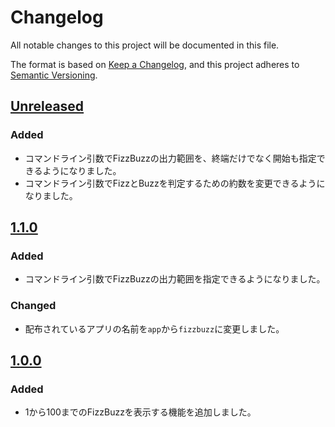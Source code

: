 # Changelog

All notable changes to this project will be documented in this file.

The format is based on [Keep a Changelog](https://keepachangelog.com/en/1.0.0/),
and this project adheres to [Semantic Versioning](https://semver.org/spec/v2.0.0.html).

## [Unreleased]

### Added

- コマンドライン引数でFizzBuzzの出力範囲を、終端だけでなく開始も指定できるようになりました。
- コマンドライン引数でFizzとBuzzを判定するための約数を変更できるようになりました。

## [1.1.0]

### Added

- コマンドライン引数でFizzBuzzの出力範囲を指定できるようになりました。

### Changed

- 配布されているアプリの名前を`app`から`fizzbuzz`に変更しました。

## [1.0.0]

### Added

- 1から100までのFizzBuzzを表示する機能を追加しました。

[unreleased]: https://github.com/mazeneko/fizz-buzz/compare/1.1.0...develop
[1.0.0]: https://github.com/mazeneko/fizz-buzz/releases/tag/1.0.0
[1.1.0]: https://github.com/mazeneko/fizz-buzz/releases/tag/1.1.0
